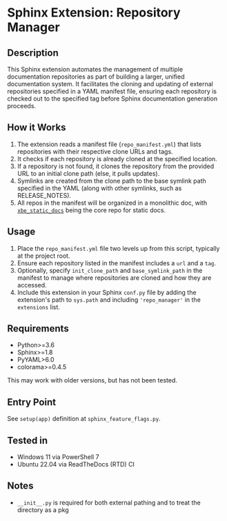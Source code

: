 # Sphinx Extension: Repository Manager

## Description

This Sphinx extension automates the management of multiple documentation repositories as part of building a larger,
unified documentation system. It facilitates the cloning and updating of external repositories specified in a YAML
manifest file, ensuring each repository is checked out to the specified tag before Sphinx documentation generation
proceeds.

## How it Works

1. The extension reads a manifest file (`repo_manifest.yml`) that lists repositories with their respective clone URLs and tags.
2. It checks if each repository is already cloned at the specified location.
3. If a repository is not found, it clones the repository from the provided URL to an initial clone path (else, it pulls updates).
4. Symlinks are created from the clone path to the base symlink path specified in the YAML (along with other symlinks, such as RELEASE_NOTES).
5. All repos in the manifest will be organized in a monolithic doc, with [`xbe_static_docs`](https://gitlab.acceleratxr.com/Core/xbe_static_docs) being the core repo for static docs.

## Usage

1. Place the `repo_manifest.yml` file two levels up from this script, typically at the project root.
2. Ensure each repository listed in the manifest includes a `url` and a `tag`.
3. Optionally, specify `init_clone_path` and `base_symlink_path` in the manifest to manage where repositories are cloned and how they are accessed.
4. Include this extension in your Sphinx `conf.py` file by adding the extension's path to `sys.path` and including `'repo_manager'` in the `extensions` list.

## Requirements

- Python>=3.6
- Sphinx>=1.8
- PyYAML>6.0
- colorama>=0.4.5

This may work with older versions, but has not been tested.

## Entry Point

See `setup(app)` definition at `sphinx_feature_flags.py`.

## Tested in

- Windows 11 via PowerShell 7
- Ubuntu 22.04 via ReadTheDocs (RTD) CI

## Notes

- `__init__.py` is required for both external pathing and to treat the directory as a pkg
